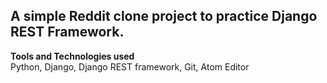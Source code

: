 ## A simple Reddit clone project to practice Django REST Framework.  
  
**Tools and Technologies used**  
Python, Django, Django REST framework, Git, Atom Editor
